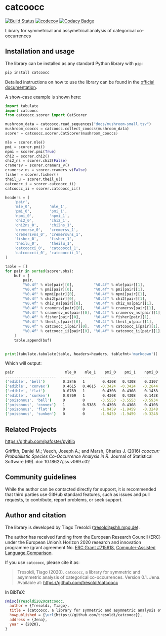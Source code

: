 # catcoocc

[![Build Status](https://travis-ci.org/tresoldi/catcoocc.svg?branch=master)](https://travis-ci.org/tresoldi/catcoocc)
[![codecov](https://codecov.io/gh/tresoldi/catcoocc/branch/master/graph/badge.svg)](https://codecov.io/gh/tresoldi/catcoocc)
[![Codacy
Badge](https://api.codacy.com/project/badge/Grade/0f820951c6374be29717a02471a3fd45)](https://www.codacy.com/manual/tresoldi/catcoocc?utm_source=github.com&amp;utm_medium=referral&amp;utm_content=tresoldi/catcoocc&amp;utm_campaign=Badge_Grade)

Library for symmetrical and assymetrical analysis of categorical co-occurrences

## Installation and usage

The library can be installed as any standard Python library with `pip`:

```bash
pip install catcoocc
```

Detailed instructions on how to use the library can be found in
the [official documentation]().

A show-case example is shown here:

```python
import tabulate
import catcoocc
from catcoocc.scorer import CatScorer

mushroom_data = catcoocc.read_sequences("docs/mushroom-small.tsv")
mushroom_cooccs = catcoocc.collect_cooccs(mushroom_data)
scorer = catcoocc.scorer.CatScorer(mushroom_cooccs)

mle = scorer.mle()
pmi = scorer.pmi()
npmi = scorer.pmi(True)
chi2 = scorer.chi2()
chi2_ns = scorer.chi2(False)
cramersv = scorer.cramers_v()
cramersv_ns = scorer.cramers_v(False)
fisher = scorer.fisher()
theil_u = scorer.theil_u()
catcoocc_i = scorer.catcoocc_i()
catcoocc_ii = scorer.catcoocc_ii()

headers = [
    'pair',
    'mle_0',        'mle_1', 
    'pmi_0',        'pmi_1', 
    'npmi_0',       'npmi_1', 
    'chi2_0',       'chi2_1', 
    'chi2ns_0',     'chi2ns_1', 
    'cremersv_0',   'cremersv_1', 
    'cremersvns_0', 'cremersvns_1', 
    'fisher_0',     'fisher_1', 
    'theilu_0',     'theilu_1', 
    'catcoocci_0',  'catcoocci_1', 
    'catcooccii_0', 'catcooccii_1', 
]

table = []
for pair in sorted(scorer.obs):
    buf = [
        pair,
        "%0.4f" % mle[pair][0],         "%0.4f" % mle[pair][1],
        "%0.4f" % pmi[pair][0],         "%0.4f" % pmi[pair][1],
        "%0.4f" % npmi[pair][0],        "%0.4f" % npmi[pair][1],
        "%0.4f" % chi2[pair][0],        "%0.4f" % chi2[pair][1],
        "%0.4f" % chi2_ns[pair][0],     "%0.4f" % chi2_ns[pair][1],
        "%0.4f" % cramersv[pair][0],    "%0.4f" % cramersv[pair][1],
        "%0.4f" % cramersv_ns[pair][0], "%0.4f" % cramersv_ns[pair][1],
        "%0.4f" % fisher[pair][0],      "%0.4f" % fisher[pair][1],
        "%0.4f" % theil_u[pair][0],     "%0.4f" % theil_u[pair][1],
        "%0.4f" % catcoocc_i[pair][0],  "%0.4f" % catcoocc_i[pair][1],
        "%0.4f" % catcoocc_ii[pair][0], "%0.4f" % catcoocc_ii[pair][1],
    ]
    table.append(buf)

    
print(tabulate.tabulate(table, headers=headers, tablefmt='markdown'))
```

Which will output:

```bash
pair                       mle_0    mle_1    pmi_0    pmi_1    npmi_0    npmi_1    chi2_0    chi2_1    chi2ns_0    chi2ns_1    cremersv_0    cremersv_1    cremersvns_0    cremersvns_1    fisher_0    fisher_1    theilu_0    theilu_1    catcoocci_0    catcoocci_1    catcooccii_0    catcooccii_1
-----------------------  -------  -------  -------  -------  --------  --------  --------  --------  ----------  ----------  ------------  ------------  --------------  --------------  ----------  ----------  ----------  ----------  -------------  -------------  --------------  --------------
('edible', 'bell')        0.3846   1        0.4308   0.4308    0.3107    0.3107    1.8315    1.8315      3.5897      3.5897        0.2027        0.2027          0.1987          0.1987         inf         inf      1           0.3985         0.4308         0.1717          0.789           0.789
('edible', 'convex')      0.4615   0.4615  -0.3424  -0.3424   -0.2844   -0.2844    3.6735    3.6735      5.7988      5.7988        0.3719        0.3719          0.3101          0.3101           0           0      0.2955      0.1823        -0.1012        -0.0624         -1.2578         -1.2578
('edible', 'flat')        0.0769   1        0.4308   0.4308    0.1438    0.1438    0.1041    0.1041      0.5668      0.5668        0             0               0               0              inf         inf      1           1              0.4308         0.4308          0.0448          0.0448
('edible', 'sunken')      0.0769   1        0.4308   0.4308    0.1438    0.1438    0.1041    0.1041      0.5668      0.5668        0             0               0               0              inf         inf      1           1              0.4308         0.4308          0.0448          0.0448
('poisonous', 'bell')     0        0       -3.5553  -3.5553   -0.5934   -0.5934    1.8315    1.8315      3.5897      3.5897        0.2027        0.2027          0.1987          0.1987           0           0      1           1             -3.5553        -3.5553         -6.5116         -6.5116
('poisonous', 'convex')   1        0.5385   0.4308   0.4308    0.4103    0.4103    3.6735    3.6735      5.7988      5.7988        0.3719        0.3719          0.3101          0.3101         inf         inf      0.0105      1              0.0045         0.4308          1.5825          1.5825
('poisonous', 'flat')     0        0       -1.9459  -1.9459   -0.3248   -0.3248    0.1041    0.1041      0.5668      0.5668        0             0               0               0                0           0      1           1             -1.9459        -1.9459         -0.2026         -0.2026
('poisonous', 'sunken')   0        0       -1.9459  -1.9459   -0.3248   -0.3248    0.1041    0.1041      0.5668      0.5668        0             0               0               0                0           0      1           1             -1.9459        -1.9459         -0.2026         -0.2026
```

## Related Projects

https://github.com/pafoster/pyitlib

Griffith, Daniel M.; Veech, Joseph A.; and Marsh, Charles J. (2016)
*cooccur: Probabilistic Species Co-Occurrence Analysis in R*. Journal
of Statistical Software (69). doi: 10.18627/jss.v069.c02

## Community guidelines

While the author can be contacted directly for support, it is recommended
that third parties use GitHub standard features, such as issues and
pull requests, to contribute, report problems, or seek support.

## Author and citation

The library is developed by Tiago Tresoldi (tresoldi@shh.mpg.de).

The author has received funding from the European Research Council (ERC)
under the European Union’s Horizon 2020 research and innovation
programme (grant agreement
No. [ERC Grant #715618](https://cordis.europa.eu/project/rcn/206320/factsheet/en),
[Computer-Assisted Language Comparison](https://digling.org/calc/).

If you use `catcoocc`, please cite it as:

> Tresoldi, Tiago (2020). `catcoocc`, a library for symmetric and asymmetric
analysis of categorical co-occurrences. Version 0.1. Jena. Available at:
> <https://github.com/tresoldi/catcoocc>

In BibTeX:

```bibtex
@misc{Tresoldi2020catcoocc,
  author = {Tresoldi, Tiago},
  title = {catcoocc, a library for symmetric and asymmetric analysis of categorical co-occurrences. Version 0.1.},
  howpublished = {\url{https://github.com/tresoldi/catcoocc}},
  address = {Jena},
  year = {2020},
}
```
